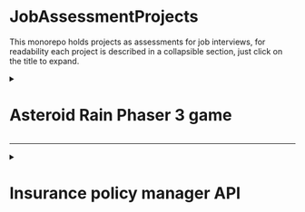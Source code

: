 # JobAssessmentProjects

This monorepo holds projects as assessments for job interviews, for readability each project is described in a collapsible section, just click on the title to expand.

<details>
  <summary><h1>Asteroid Rain Phaser 3 game</h1></summary>

### Asteroid Rain Phaser 3 game

Asteroid Rain is a little game made in Phaser where you control a spaceship to avoid asteroids, all this inside a React app.

The objective is simple, use WASD or the arrow keys to move and avoid the asteroids, the game is infinite and the score is calculated by how many asteroids you manage to avoid.

### Requirements

NodeJS and a package manager of choice (`npm`, `yarn` or `pnpm` are the most popular).

### Running the app

- Clone the repository.
- Install dependencies with your package manager (`pnpm i` or equivalent)
- Run the Nx serve command `pnpx nx asteroid-rain:serve` or equivalent in your package manager.
- The root of the React app should open the game page with more instructions.

</details>

---

<details>
  <summary><h1>Insurance policy manager API</h1></summary>

### Insurance policy manager

An Express API with PassportJS integrated, it only has local username-password strategy implemented, but its setup in a way that adding more strategies like Gihub SSO or Google SSO would be straightforward.

It uses Zod as schema validation library to ensure the policy json structure is exactly what our endpoints expect.

Lastly uses an in memory mongo database so we don't have to install one, downside is that the database is reset every time our server is shutdown.

### Requirements

The biggest one is having NodeJS > 16, the lockfile is from `pnpm` but should theoretically work with any package manager like `npm` and `yarn`.

### Running the server

1. Install dependencies with `pnpm i` or package manager of choice.
2. Run this command `pnpx nx run insurance-policy-manager:serve`.

### Testing the server

As an API any Rest Client will do, Postman is a good example, for simplicity, if you're using VSCode, install the REST Client extension, then you can open the `job-assessment-projects/apps/insurance-policy-manager/example.http`, you should be able to run those request with a click, there should be requests for signup, signin, CRUD for insurance policies, and 1 list GET request to get the whole collection, the last 2 request (the GET and PUT) need an existing MongoDB document id, so you need to create one and then get the id, paste it in the variable `policy_db_id` before running any of the 2.

</details>
